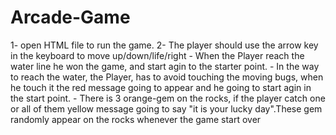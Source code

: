 # Arcade-Game

1- open HTML file to run the game.
2- The player should use the arrow key in the keyboard to move up/down/life/right
      - When the Player reach the water line he won the game, and start agin to the starter point.
      - In the way to reach the water, the Player, has to avoid touching the moving bugs, when he touch it the red message going to appear and he going to start agin in the start point.
      - There is 3 orange-gem on the rocks, if the player catch one or all of them yellow message going to say "it is your lucky day".These gem randomly appear on the rocks whenever the game start over

